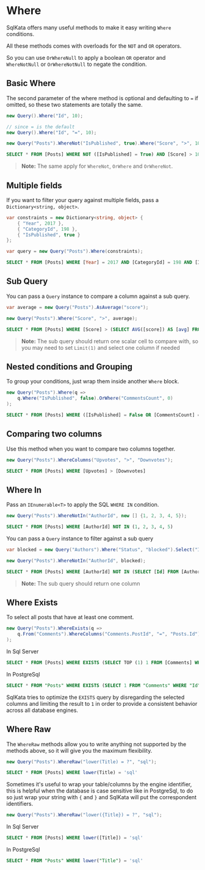 # Where
SqlKata offers many useful methods to make it easy writing `Where` conditions.

All these methods comes with overloads for the `NOT` and `OR` operators.

So you can use `OrWhereNull` to apply a boolean `OR` operator and `WhereNotNull` or `OrWhereNotNull` to negate the condition.

## Basic Where

The second parameter of the where method is optional and defaulting to `=` if omitted, so these two statements are totally the same.

```cs
new Query().Where("Id", 10);

// since = is the default
new Query().Where("Id", "=", 10);
```

```cs
new Query("Posts").WhereNot("IsPublished", true).Where("Score", ">", 10);
```

```sql
SELECT * FROM [Posts] WHERE NOT ([IsPublished] = True) AND [Score] > 10
```

> **Note:** The same apply for `WhereNot`, `OrWhere` and `OrWhereNot`.


## Multiple fields
If you want to filter your query against multiple fields, pass a `Dictionary<string, object>`.

```cs
var constraints = new Dictionary<string, object> {
    { "Year", 2017 },
    { "CategoryId", 198 },
    { "IsPublished", true }
};

var query = new Query("Posts").Where(constraints);
```

```sql
SELECT * FROM [Posts] WHERE [Year] = 2017 AND [CategoryId] = 198 AND [IsPublished] = True
```

## Sub Query

You can pass a `Query` instance to compare a column against a sub query.

```cs
var average = new Query("Posts").AsAverage("score");

new Query("Posts").Where("Score", ">", average);
```

```sql
SELECT * FROM [Posts] WHERE [Score] > (SELECT AVG([score]) AS [avg] FROM [Posts])
```

> **Note:** The sub query should return one scalar cell to compare with, so you may need to set `Limit(1)` and select one column if needed


## Nested conditions and Grouping
To group your conditions, just wrap them inside another `Where` block.

```cs
new Query("Posts").Where(q =>
    q.Where("IsPublished", false).OrWhere("CommentsCount", 0)
);
```

```sql
SELECT * FROM [Posts] WHERE ([IsPublished] = False OR [CommentsCount] = 0)
```

## Comparing two columns
Use this method when you want to compare two columns together.

```cs
new Query("Posts").WhereColumns("Upvotes", ">", "Downvotes");
```

```sql
SELECT * FROM [Posts] WHERE [Upvotes] > [Downvotes]
```

## Where In
Pass an `IEnumerable<T>` to apply the SQL `WHERE IN` condition.
```cs
new Query("Posts").WhereNotIn("AuthorId", new [] {1, 2, 3, 4, 5});
```

```sql
SELECT * FROM [Posts] WHERE [AuthorId] NOT IN (1, 2, 3, 4, 5)
```

You can pass a `Query` instance to filter against a sub query

```cs
var blocked = new Query("Authors").Where("Status", "blocked").Select("Id");

new Query("Posts").WhereNotIn("AuthorId", blocked);
```

```sql
SELECT * FROM [Posts] WHERE [AuthorId] NOT IN (SELECT [Id] FROM [Authors] WHERE [Status] = 'blocked')
```

> **Note:** The sub query should return one column

## Where Exists

To select all posts that have at least one comment.

```cs
new Query("Posts").WhereExists(q =>
    q.From("Comments").WhereColumns("Comments.PostId", "=", "Posts.Id")
);
```

In Sql Server
```sql
SELECT * FROM [Posts] WHERE EXISTS (SELECT TOP (1) 1 FROM [Comments] WHERE [Id] = [Posts].[Id])
```

In PostgreSql

```sql
SELECT * FROM "Posts" WHERE EXISTS (SELECT 1 FROM "Comments" WHERE "Id" = "Posts"."Id" LIMIT 1)
```

SqlKata tries to optimize the `EXISTS` query by disregarding the selected columns and limiting the result to `1` in order to provide a consistent behavior across all database engines.


## Where Raw
The `WhereRaw` methods allow you to write anything not supported by the methods above, so it will give you the maximum flexibility.


```cs
new Query("Posts").WhereRaw("lower(Title) = ?", "sql");
```

```sql
SELECT * FROM [Posts] WHERE lower(Title) = 'sql'
```

Sometimes it's useful to wrap your table/columns by the engine identifier, this is helpful when the database is case sensitive like in PostgreSql, to do so just wrap your string with `{` and `}` and SqlKata will put the correspondent identifiers.

```cs
new Query("Posts").WhereRaw("lower({Title}) = ?", "sql");
```

In Sql Server
```sql
SELECT * FROM [Posts] WHERE lower([Title]) = 'sql'
```

In PostgreSql
```sql
SELECT * FROM "Posts" WHERE lower("Title") = 'sql'
```

